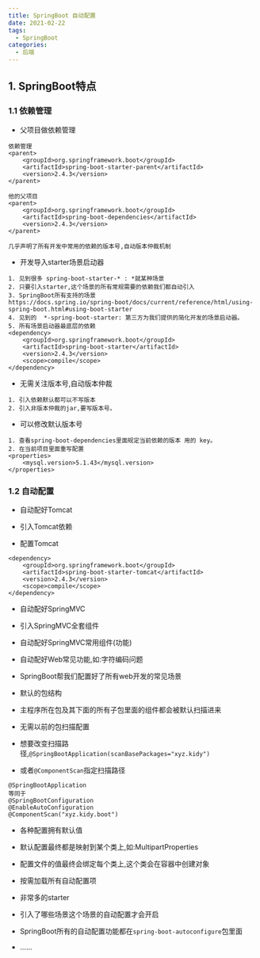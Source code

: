 ```yaml
---
title: SpringBoot 自动配置
date: 2021-02-22
tags:
  - SpringBoot
categories:
  - 后端
---
```


## 1. SpringBoot特点

### 1.1 依赖管理

- 父项目做依赖管理

```
依赖管理    
<parent>
	<groupId>org.springframework.boot</groupId>
	<artifactId>spring-boot-starter-parent</artifactId>
	<version>2.4.3</version>
</parent>

他的父项目
<parent>
    <groupId>org.springframework.boot</groupId>
    <artifactId>spring-boot-dependencies</artifactId>
    <version>2.4.3</version>
</parent>

几乎声明了所有开发中常用的依赖的版本号,自动版本仲裁机制
```

- 开发导入starter场景启动器

```
1. 见到很多 spring-boot-starter-* : *就某种场景
2. 只要引入starter,这个场景的所有常规需要的依赖我们都自动引入
3. SpringBoot所有支持的场景
https://docs.spring.io/spring-boot/docs/current/reference/html/using-spring-boot.html#using-boot-starter
4. 见到的  *-spring-boot-starter: 第三方为我们提供的简化开发的场景启动器。
5. 所有场景启动器最底层的依赖
<dependency>
	<groupId>org.springframework.boot</groupId>
	<artifactId>spring-boot-starter</artifactId>
	<version>2.4.3</version>
	<scope>compile</scope>
</dependency>
```

- 无需关注版本号,自动版本仲裁

```
1. 引入依赖默认都可以不写版本
2. 引入非版本仲裁的jar,要写版本号。
```

- 可以修改默认版本号

```
1. 查看spring-boot-dependencies里面规定当前依赖的版本 用的 key。
2. 在当前项目里面重写配置
<properties>
	<mysql.version>5.1.43</mysql.version>
</properties>
```

### 1.2 自动配置

- 自动配好Tomcat

- 引入Tomcat依赖
- 配置Tomcat

```
<dependency>
	<groupId>org.springframework.boot</groupId>
	<artifactId>spring-boot-starter-tomcat</artifactId>
	<version>2.4.3</version>
	<scope>compile</scope>
</dependency>
```

- 自动配好SpringMVC

- 引入SpringMVC全套组件
- 自动配好SpringMVC常用组件(功能)

- 自动配好Web常见功能,如:字符编码问题

- SpringBoot帮我们配置好了所有web开发的常见场景

- 默认的包结构

- 主程序所在包及其下面的所有子包里面的组件都会被默认扫描进来
- 无需以前的包扫描配置
- 想要改变扫描路径,`@SpringBootApplication(scanBasePackages="xyz.kidy")`

- 或者`@ComponentScan`指定扫描路径

```
@SpringBootApplication
等同于
@SpringBootConfiguration
@EnableAutoConfiguration
@ComponentScan("xyz.kidy.boot")
```

- 各种配置拥有默认值

- 默认配置最终都是映射到某个类上,如:MultipartProperties
- 配置文件的值最终会绑定每个类上,这个类会在容器中创建对象

- 按需加载所有自动配置项

- 非常多的starter
- 引入了哪些场景这个场景的自动配置才会开启
- SpringBoot所有的自动配置功能都在`spring-boot-autoconfigure`包里面
- ......